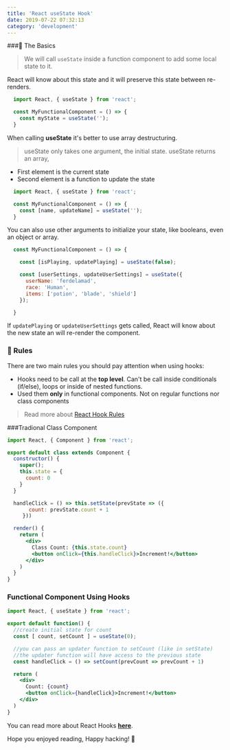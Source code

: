 ```yaml
---
title: 'React useState Hook'
date: 2019-07-22 07:32:13
category: 'development'
---
```


###📌 The Basics

> We will call `useState` inside a function component to add some local state to it.

React will know about this state and it will preserve this state between re-renders.

```jsx
  import React, { useState } from 'react';

  const MyFunctionalComponent = () => {
    const myState = useState('');
  }
```

When calling **useState** it's better to use array destructuring.

> useState only takes one argument, the initial state. useState returns an array,
 - First element is the current state
 - Second element is a function to update the state

```jsx
  import React, { useState } from 'react';

  const MyFunctionalComponent = () => {
    const [name, updateName] = useState('');
  }
```

You can also use other arguments to initialize your state, like booleans, even an object or array.
```jsx
  const MyFunctionalComponent = () => {

    const [isPlaying, updatePlaying] = useState(false);

    const [userSettings, updateUserSettings] = useState({
      userName: 'ferdelamad',
      race: 'Human',
      items: ['potion', 'blade', 'shield']
    });

  }
```
If `updatePlaying` or `updateUserSettings` gets called, React will know about the new state an will re-render the component.

### 📐 Rules
There are two main rules you should pay attention when using hooks:
 - Hooks need to be call at the **top level**. Can't be call inside conditionals (if/else), loops or inside of nested functions.
 - Used them **only** in functional components. Not on regular functions nor class components

> Read more about [React Hook Rules](https://reactjs.org/docs/hooks-rules.html)

###Tradional Class Component
```jsx
import React, { Component } from 'react';

export default class extends Component {
  constructor() {
    super();
    this.state = {
      count: 0
    }
  }

  handleClick = () => this.setState(prevState => ({
       count: prevState.count + 1
     }))

  render() {
    return (
      <div>
        Class Count: {this.state.count}
        <button onClick={this.handleClick}>Increment!</button>
      </div>
    )
  }
}
```

### Functional Component Using Hooks
```jsx
import React, { useState } from 'react';

export default function() {
  //create initial state for count
  const [ count, setCount ] = useState(0);

  //you can pass an updater function to setCount (like in setState)
  //the updater function will have access to the previous state
  const handleClick = () => setCount(prevCount => prevCount + 1)

  return (
    <div>
      Count: {count}
      <button onClick={handleClick}>Increment!</button>
    </div>
  )
}

```

You can read more about React Hooks **[here](https://reactjs.org/docs/hooks-intro.html)**.

Hope you enjoyed reading, Happy hacking! 👻
